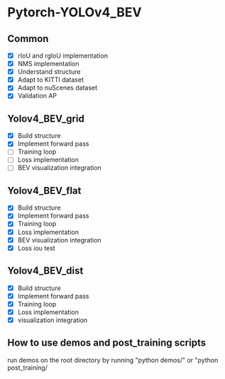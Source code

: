 # Pytorch-YOLOv4_BEV

## Common
- [x] rIoU and rgIoU implementation
- [x] NMS implementation
- [x] Understand structure
- [x] Adapt to KITTI dataset
- [x] Adapt to nuScenes dataset
- [x] Validation AP

## Yolov4_BEV_grid
- [x] Build structure
- [X] Implement forward pass
- [ ] Training loop
- [ ] Loss implementation
- [ ] BEV visualization integration

## Yolov4_BEV_flat
- [x] Build structure
- [x] Implement forward pass
- [x] Training loop
- [x] Loss implementation
- [x] BEV visualization integration
- [x] Loss iou test  

## Yolov4_BEV_dist
- [x] Build structure
- [x] Implement forward pass
- [x] Training loop
- [x] Loss implementation
- [x] visualization integration

## How to use demos and post_training scripts
run demos on the root directory by running "python demos/<demo name>" or "python post_training/<script name>"

## How to train
move from train_files to the root directory the train file of interest and then run "python train_<train name>"
